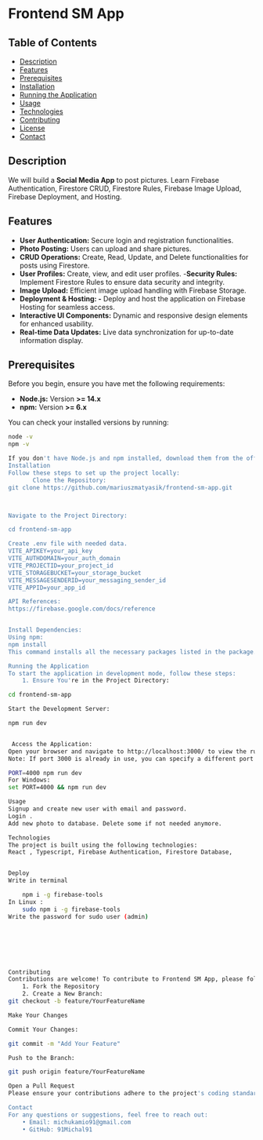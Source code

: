 # Frontend SM App

## Table of Contents

- [Description](#description)
- [Features](#features)
- [Prerequisites](#prerequisites)
- [Installation](#installation)
- [Running the Application](#running-the-application)
- [Usage](#usage)
- [Technologies](#technologies)
- [Contributing](#contributing)
- [License](#license)
- [Contact](#contact)

## Description
We will build a **Social Media App** to post pictures. Learn Firebase Authentication, Firestore CRUD, Firestore Rules, Firebase Image Upload, Firebase Deployment, and Hosting.

## Features

- **User Authentication:** Secure login and registration functionalities.
- **Photo Posting:** Users can upload and share pictures.
- **CRUD Operations:** Create, Read, Update, and Delete functionalities for posts using Firestore.
- **User Profiles:** Create, view, and edit user profiles.
-**Security Rules:** Implement Firestore Rules to ensure data security and integrity. 
- **Image Upload:** Efficient image upload handling with Firebase Storage.
- **Deployment & Hosting:
-** Deploy and host the application on Firebase Hosting for seamless access.
- **Interactive UI Components:** Dynamic and responsive design elements for enhanced usability.
- **Real-time Data Updates:** Live data synchronization for up-to-date information display.

## Prerequisites

Before you begin, ensure you have met the following requirements:

- **Node.js:** Version **>= 14.x**
- **npm:** Version **>= 6.x**

You can check your installed versions by running:

```bash
node -v
npm -v

If you don't have Node.js and npm installed, download them from the official Node.js website.
Installation
Follow these steps to set up the project locally:
       Clone the Repository:
git clone https://github.com/mariuszmatyasik/frontend-sm-app.git



Navigate to the Project Directory:

cd frontend-sm-app

Create .env file with needed data.
VITE_APIKEY=your_api_key
VITE_AUTHDOMAIN=your_auth_domain
VITE_PROJECTID=your_project_id
VITE_STORAGEBUCKET=your_storage_bucket
VITE_MESSAGESENDERID=your_messaging_sender_id
VITE_APPID=your_app_id

API References:
https://firebase.google.com/docs/reference


Install Dependencies:
Using npm:
npm install
This command installs all the necessary packages listed in the package.json file.

Running the Application
To start the application in development mode, follow these steps:
    1. Ensure You're in the Project Directory:

cd frontend-sm-app

Start the Development Server:

npm run dev


 Access the Application:
Open your browser and navigate to http://localhost:3000/ to view the running application.
Note: If port 3000 is already in use, you can specify a different port by setting the PORT environment variable:

PORT=4000 npm run dev
For Windows:
set PORT=4000 && npm run dev

Usage
Signup and create new user with email and password.
Login .
Add new photo to database. Delete some if not needed anymore.

Technologies
The project is built using the following technologies:
React , Typescript, Firebase Authentication, Firestore Database,


Deploy  
Write in terminal 

    npm i -g firebase-tools
In Linux : 
    sudo npm i -g firebase-tools
Write the password for sudo user (admin)







Contributing
Contributions are welcome! To contribute to Frontend SM App, please follow these steps:
    1. Fork the Repository
    2. Create a New Branch:
git checkout -b feature/YourFeatureName

Make Your Changes

Commit Your Changes:

git commit -m "Add Your Feature"

Push to the Branch:

git push origin feature/YourFeatureName

Open a Pull Request
Please ensure your contributions adhere to the project's coding standards and include appropriate tests and documentation.

Contact
For any questions or suggestions, feel free to reach out:
    • Email: michukamio91@gmail.com
    • GitHub: 91Michal91
